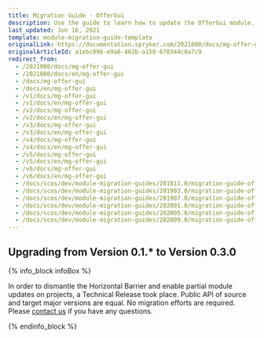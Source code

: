 ```yaml
---
title: Migration Guide - OfferGui
description: Use the guide to learn how to update the OfferGui module.
last_updated: Jun 16, 2021
template: module-migration-guide-template
originalLink: https://documentation.spryker.com/2021080/docs/mg-offer-gui
originalArticleId: a1ebc096-e9a6-462b-a150-678344c8a7c9
redirect_from:
  - /2021080/docs/mg-offer-gui
  - /2021080/docs/en/mg-offer-gui
  - /docs/mg-offer-gui
  - /docs/en/mg-offer-gui
  - /v1/docs/mg-offer-gui
  - /v1/docs/en/mg-offer-gui
  - /v2/docs/mg-offer-gui
  - /v2/docs/en/mg-offer-gui
  - /v3/docs/mg-offer-gui
  - /v3/docs/en/mg-offer-gui
  - /v4/docs/mg-offer-gui
  - /v4/docs/en/mg-offer-gui
  - /v5/docs/mg-offer-gui
  - /v5/docs/en/mg-offer-gui
  - /v6/docs/mg-offer-gui
  - /v6/docs/en/mg-offer-gui
  - /docs/scos/dev/module-migration-guides/201811.0/migration-guide-offergui.html
  - /docs/scos/dev/module-migration-guides/201903.0/migration-guide-offergui.html
  - /docs/scos/dev/module-migration-guides/201907.0/migration-guide-offergui.html
  - /docs/scos/dev/module-migration-guides/202001.0/migration-guide-offergui.html
  - /docs/scos/dev/module-migration-guides/202005.0/migration-guide-offergui.html
  - /docs/scos/dev/module-migration-guides/202009.0/migration-guide-offergui.html
---
```


## Upgrading from Version 0.1.* to Version 0.3.0

{% info_block infoBox %}

In order to dismantle the Horizontal Barrier and enable partial module updates on projects, a Technical Release took place. Public API of source and target major versions are equal. No migration efforts are required. Please [contact us](https://spryker.com/en/support/) if you have any questions.

{% endinfo_block %}
